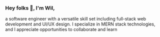 ### Hey folks 👋, I'm Wil,

a software engineer with a versatile skill set including full-stack web development and UI/UX design. I specialize in MERN stack technologies, and I appreciate opportunities to collaborate and learn
